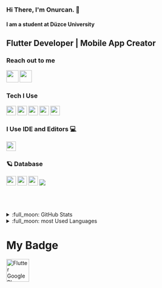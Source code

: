 







### Hi There, I'm Onurcan. :wave:
#### I am a student at Düzce University

## Flutter Developer | Mobile App Creator

### Reach out to me

[<img height="32" width="32" src="https://img.icons8.com/external-justicon-lineal-color-justicon/64/000000/external-linkedin-social-media-justicon-lineal-color-justicon.png" align="left" />][Linkedin]
[<img height="32" width="32" src="https://img.icons8.com/fluency/48/000000/instagram-new.png" align="left" />][Instagram]


<br />
<br />

### Tech I Use

<img src="https://camo.githubusercontent.com/1a465531ca02c702221092851b9f1b795cedab10d227b3a8c9ddf82d1a255136/68747470733a2f2f7374617469632e63646e6c6f676f2e636f6d2f6c6f676f732f662f33302f666c75747465722e737667" width="25" height="25">   <img src="https://img.icons8.com/color/48/000000/javascript.png" width="25" height="25">  <img src="https://img.icons8.com/color/48/000000/html-5--v1.png" width="25" height="25">  <img src="https://img.icons8.com/color/48/000000/css3.png" width="25" height="25">  <img src="https://img.icons8.com/color/48/000000/dart.png" width="25" height="25"> 









### I Use IDE and Editors 💻

<img src = "https://img.icons8.com/color/48/000000/visual-studio-code-2019.png" width="25" height="25"> 





### :ringed_planet: Database 
<img src = "https://camo.githubusercontent.com/aa493b88b85217e501f20ffec3d8e0d347e8f50aa894ee6698c3a6e2678e39c8/68747470733a2f2f6272616e64736c6f676f732e636f6d2f77702d636f6e74656e742f75706c6f6164732f696d616765732f66697265626173652d6c6f676f2e706e67" width="25" height="25" > <img src = "https://img.icons8.com/fluency/48/000000/database.png" width="25" height="25"> <img src = "https://img.icons8.com/external-flaticons-lineal-color-flat-icons/64/000000/external-api-computer-science-flaticons-lineal-color-flat-icons-2.png" width="25" height="25"> <img src="https://img.icons8.com/external-tal-revivo-color-tal-revivo/24/000000/external-postman-is-the-only-complete-api-development-environment-logo-color-tal-revivo.png"/>



<br />
<br />
<br />

<details>
<summary> :full_moon: GitHub Stats </summary>
<img src = "https://github-readme-stats.vercel.app/api?username=onurcanIsik&theme=bear">
</details>

<details>
<summary> :full_moon: most Used Languages </summary>
<img src = "https://github-readme-stats.vercel.app/api/top-langs/?username=onurcanIsik&layout=compact&theme=bear">
</details>





[Linkedin]: https://www.linkedin.com/in/onurcan-işık-8b2b58212/
[Instagram]: https://www.instagram.com/onurcn_isk/


<h1> My Badge </h1>

<a href="https://play.google.com/store/apps/dev?id=8367135634252337971"><img src="https://flutter-badge-generator.web.app/assets/assets/images/badges/googleplay-publisher.svg" alt="Flutter GooglePlay Publisher" align="left" height="60" width="60" ></a>


